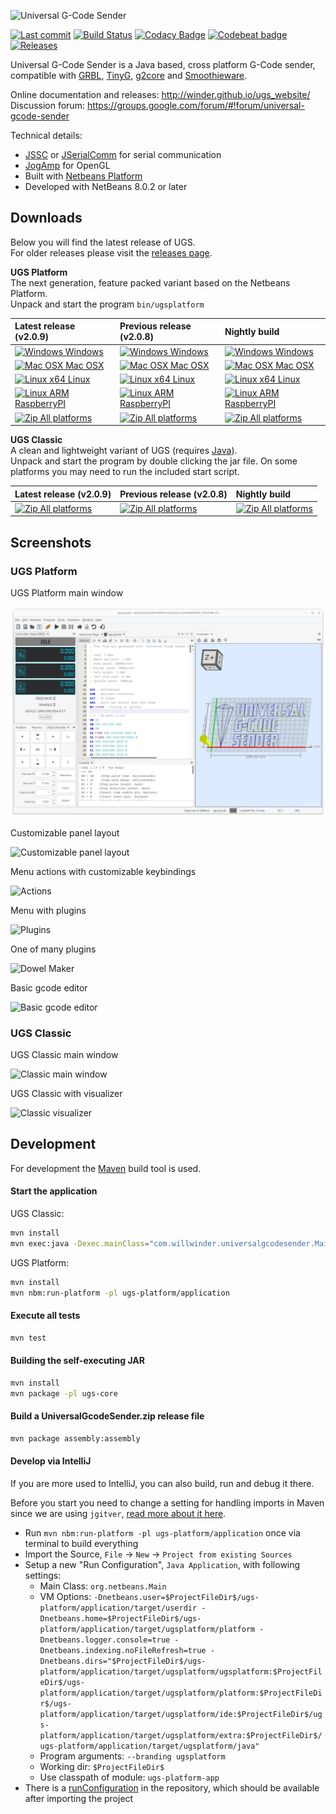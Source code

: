 ![Universal G-Code Sender](https://raw.githubusercontent.com/winder/Universal-G-Code-Sender/master/ugs-platform/branding/src/main/nbm-branding/core/core.jar/org/netbeans/core/startup/splash.gif "UGS Splash Image")

[![Last commit](https://img.shields.io/github/last-commit/winder/Universal-G-Code-Sender.svg?maxAge=1800)](https://github.com/winder/Universal-G-Code-Sender/commits/master)
[![Build Status](https://app.travis-ci.com/winder/Universal-G-Code-Sender.svg?branch=master)](https://app.travis-ci.com/github/winder/Universal-G-Code-Sender)
[![Codacy Badge](https://api.codacy.com/project/badge/Grade/2941c34531f749a2b7fbcd1737f71000)](https://www.codacy.com/app/winder/Universal-G-Code-Sender?utm_source=github.com&amp;utm_medium=referral&amp;utm_content=winder/Universal-G-Code-Sender&amp;utm_campaign=Badge_Grade)
[![Codebeat badge](https://codebeat.co/badges/48cc1265-2f6b-4163-8a8a-964acc073100)](https://codebeat.co/projects/github-com-winder-universal-g-code-sender-master)
[![Releases](https://img.shields.io/github/v/release/winder/Universal-G-Code-Sender)](https://github.com/winder/Universal-G-Code-Sender/releases)

Universal G-Code Sender is a Java based, cross platform G-Code sender, compatible with [GRBL](https://github.com/gnea/grbl/), [TinyG](https://github.com/synthetos/TinyG), [g2core](https://github.com/synthetos/g2) and [Smoothieware](http://smoothieware.org/).

Online documentation and releases: http://winder.github.io/ugs_website/<br/>
Discussion forum: https://groups.google.com/forum/#!forum/universal-gcode-sender

Technical details:

* [JSSC](https://github.com/scream3r/java-simple-serial-connector) or [JSerialComm](https://github.com/Fazecast/jSerialComm) for serial communication
* [JogAmp](https://jogamp.org/) for OpenGL
* Built with [Netbeans Platform](https://netbeans.org/features/platform/)
* Developed with NetBeans 8.0.2 or later

## Downloads
Below you will find the latest release of UGS.<br/> For older releases please visit the [releases page](https://github.com/winder/Universal-G-Code-Sender/releases).

**UGS Platform**<br>
The next generation, feature packed variant based on the Netbeans Platform.<br>
Unpack and start the program ```bin/ugsplatform```

| Latest release (v2.0.9) | Previous release (v2.0.8) | Nightly build  |
|:------------------------|:---------------|:--------------|
| [![Windows](pictures/os_windows.png) Windows](https://ugs.jfrog.io/ugs/UGS/v2.0.9/ugs-platform-app-win.zip)           | [![Windows](pictures/os_windows.png) Windows](https://ugs.jfrog.io/ugs/UGS/v2.0.8/ugs-platform-app-win.zip)           | [![Windows](pictures/os_windows.png) Windows](https://ugs.jfrog.io/ugs/UGS/nightly/ugs-platform-app-win.zip)  |
| [![Mac OSX](pictures/os_mac.png) Mac OSX](https://ugs.jfrog.io/ugs/UGS/v2.0.9/ugs-platform-app-ios.dmg)               | [![Mac OSX](pictures/os_mac.png) Mac OSX](https://ugs.jfrog.io/ugs/UGS/v2.0.8/ugs-platform-app-ios.dmg)               | [![Mac OSX](pictures/os_mac.png) Mac OSX](https://ugs.jfrog.io/ugs/UGS/nightly/ugs-platform-app-ios.dmg) |
| [![Linux x64](pictures/os_linux.png) Linux](https://ugs.jfrog.io/ugs/UGS/v2.0.9/ugs-platform-app-linux.tar.gz)        | [![Linux x64](pictures/os_linux.png) Linux](https://ugs.jfrog.io/ugs/UGS/v2.0.8/ugs-platform-app-linux.tar.gz)        | [![Linux x64](pictures/os_linux.png) Linux](https://ugs.jfrog.io/ugs/UGS/nightly/ugs-platform-app-linux.tar.gz) |
| [![Linux ARM](pictures/os_linux_arm.png) RaspberryPI](https://ugs.jfrog.io/ugs/UGS/v2.0.9/ugs-platform-app-pi.tar.gz) | [![Linux ARM](pictures/os_linux_arm.png) RaspberryPI](https://ugs.jfrog.io/ugs/UGS/v2.0.8/ugs-platform-app-pi.tar.gz) | [![Linux ARM](pictures/os_linux_arm.png) RaspberryPI](https://ugs.jfrog.io/ugs/UGS/nightly/ugs-platform-app-pi.tar.gz) |
| [![Zip](pictures/zip.png) All platforms](https://ugs.jfrog.io/ugs/UGS/v2.0.9/ugs-platform-app.zip)                    | [![Zip](pictures/zip.png) All platforms](https://ugs.jfrog.io/ugs/UGS/v2.0.8/ugs-platform-app.zip)                    | [![Zip](pictures/zip.png) All platforms](https://ugs.jfrog.io/ugs/UGS/nightly/ugs-platform-app.zip) |

**UGS Classic**<br>
A clean and lightweight variant of UGS (requires [Java](https://java.com/en/download/manual.jsp)). <br>
Unpack and start the program by double clicking the jar file. On some platforms you may need to run the included start script. <br>

| Latest release (v2.0.9) | Previous release (v2.0.8) | Nightly build  |
|:---------------|:---------------|:--------------|
| [![Zip](pictures/zip.png) All platforms](https://ugs.jfrog.io/ugs/UGS/v2.0.9/UniversalGcodeSender.zip) | [![Zip](pictures/zip.png) All platforms](https://ugs.jfrog.io/ugs/UGS/v2.0.8/UniversalGcodeSender.zip) | [![Zip](pictures/zip.png) All platforms](http://bit.ly/2HhJIir) |


## Screenshots

### UGS Platform

UGS Platform main window

![UGS Platform](https://github.com/winder/Universal-G-Code-Sender/raw/master/pictures/2.0_platform_ugs_platform.png "UGS Platform")

Customizable panel layout

![Customizable panel layout](https://github.com/winder/Universal-G-Code-Sender/raw/master/pictures/2.0_platform_customizable_panels.png "Customizable panel layout")

Menu actions with customizable keybindings

![Actions](https://github.com/winder/Universal-G-Code-Sender/raw/master/pictures/2.0_platform_actions_menu.png "Actions")

Menu with plugins

![Plugins](https://github.com/winder/Universal-G-Code-Sender/raw/master/pictures/2.0_platform_plugins_menu.png "Plugins")

One of many plugins

![Dowel Maker](https://github.com/winder/Universal-G-Code-Sender/raw/master/pictures/2.0_platform_dowel_maker_plugin.png "Dowel maker plugin")

Basic gcode editor

![Basic gcode editor](https://github.com/winder/Universal-G-Code-Sender/raw/master/pictures/2.0_platform_editor.png "Basic gcode editor")

### UGS Classic

UGS Classic main window

![Classic main window](https://winder.github.io/ugs_website/img/screenshots/finished.png)

UGS Classic with visualizer

![Classic visualizer](https://winder.github.io/ugs_website/img/screenshots/visualizer.png)

## Development

For development the [Maven](http://maven.apache.org) build tool is used.

#### Start the application

UGS Classic: 
```bash
mvn install
mvn exec:java -Dexec.mainClass="com.willwinder.universalgcodesender.MainWindow" -pl ugs-core
```

UGS Platform: 
```bash
mvn install
mvn nbm:run-platform -pl ugs-platform/application
```


#### Execute all tests

```bash
mvn test
```


#### Building the self-executing JAR

```bash
mvn install
mvn package -pl ugs-core
```


#### Build a UniversalGcodeSender.zip release file

```bash
mvn package assembly:assembly
```

#### Develop via IntelliJ

If you are more used to IntelliJ, you can also build, run and debug it there. 

Before you start you need to change a setting for handling imports in Maven since we are using `jgitver`, [read more about it here](https://github.com/jgitver/jgitver-maven-plugin/wiki/Intellij-IDEA-configuration).

- Run  `mvn nbm:run-platform -pl ugs-platform/application` once via terminal to build everything
- Import the Source, `File` -> `New` -> `Project from existing Sources`
- Setup a new "Run Configuration", `Java Application`, with following settings:
  - Main Class: `org.netbeans.Main`
  - VM Options: `-Dnetbeans.user=$ProjectFileDir$/ugs-platform/application/target/userdir -Dnetbeans.home=$ProjectFileDir$/ugs-platform/application/target/ugsplatform/platform -Dnetbeans.logger.console=true -Dnetbeans.indexing.noFileRefresh=true -Dnetbeans.dirs="$ProjectFileDir$/ugs-platform/application/target/ugsplatform/ugsplatform:$ProjectFileDir$/ugs-platform/application/target/ugsplatform/platform:$ProjectFileDir$/ugs-platform/application/target/ugsplatform/ide:$ProjectFileDir$/ugs-platform/application/target/ugsplatform/extra:$ProjectFileDir$/ugs-platform/application/target/ugsplatform/java"`
  - Program arguments: `--branding ugsplatform`
  - Working dir: `$ProjectFileDir$`
  - Use classpath of module: `ugs-platform-app` 
- There is a [runConfiguration](.idea/runConfigurations/UGS_Platform.xml) in the repository, which should be available after importing the project
